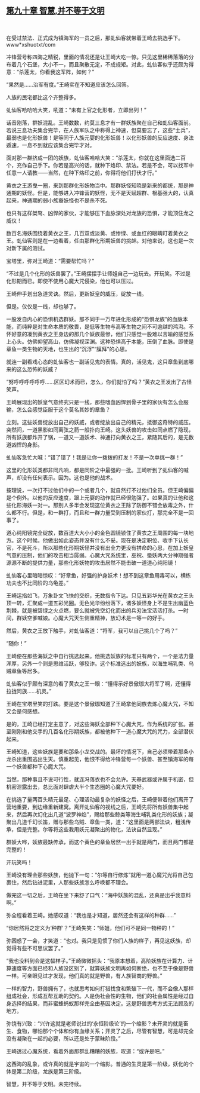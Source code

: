 ## [第九十章 智慧,并不等于文明](https://www.xxbiquge.com/11_11207/9037777.html)
﻿

  在受过禁法、正式成为镇海军的一员之后，那虬仙客就带着王崎去挑选手下。www*xshuotxt/com

  冲锋营号称四海之精锐，里面的情况还是让王崎大吃一惊。只见这里稀稀落落的分布着几个石堡，大小不一，而且聚散无定，不成规矩。对此，虬仙客似乎还颇为得意：“杀莲太，你看我这军阵，如何？”

  “果然是……治军有度。”王崎实在不知道应该怎么回答。

  人族的民宅都比这个齐整得多。

  虬仙客哈哈哈大笑，吼道：“未有上官之化形者，立即出列！”

  话音刚落，群妖混乱。王崎数数，约莫三息才有一群妖族聚在自己和虬仙客面前。若说三息功夫集合完毕，在人族军队之中称得上神速，但莫要忘了，这些“士兵”，最弱也是化形妖兽！是等同于人族元婴的化形妖兽！以化形妖兽的反应速度、身法遁速，一息不到就应该集合完毕才对。

  面对那一群挤成一团的妖族，虬仙客哈哈大笑：“杀莲太，你就在这里面选二百个，充作自己手下。你若是高兴的话，就种下烙印、禁法。若是不会，可以找军中任意一人请教——当然，在种下烙印之前，你得将他们打伏才行。”

  黄衣之王游曳一圈，来到那群化形妖物当中。那群妖怪知晓是新来的都统，那是神通期的妖怪。但是，能够进入冲锋营的妖怪，无不是天赋超群、根基强大的，认真起来，神通期的弱小族裔妖怪也不是杀不死。

  也只有这样桀骜、凶悍的家伙，才能够压下血脉深处对龙族的恐惧，才能顶住龙之威仪！

  数百名海妖围绕着黄衣之王，几百双或淡黄、或惨绿、或血红的眼睛盯着黄衣之王。虬仙客则是在一边看着，任由那群化形期妖兽的挑衅。对他来说，这也是一次对新下属的测试。

  宝塔里，弥对王崎道：“需要帮忙吗？”

  “不过是几个化形的妖兽罢了。”王崎摆摆手让师姐自己一边玩去。开玩笑。不过是化形期而已。即使不使用心魔大咒侵染，他也可以压过。

  王崎伸手划出急道灵诀。然后，更新妖皇的威压，绽放一线。

  但是。仅仅是一线，却也够了。

  一股发自内心的恐惧机选群妖。那不同于一万年进化形成的“恐惧龙族”的血脉本能，而纯粹是对生命本质的敬畏，是低等生物与高等生物之间不可逾越的鸿沟。不怀好意的凑到黄衣之王身边的那几个妖族最惨，他们只感觉一股难以言喻的感觉系上心头。仿佛仰望高山，仿佛凝视深渊。这种恐惧高于本能，压倒了血脉。即使是章鱼一类生物的天地，也生出的“沉浮”“膜拜”的心思。

  就连一副看戏心态的虬仙客也一副活见鬼的表情。真的，活见鬼，这只章鱼到底哪来的这么恐怖的妖威？

  “努呼呼呼呼呼呼……区区幻术而已，怎么，你们就怕了吗？”黄衣之王发出了古怪笑声。

  王崎展现出的妖皇气意终究只是一线，那些嗜血凶悍到骨子里的家伙有怎么会服输，怎么会感觉臣服于这个莫名其妙的章鱼？

  立刻。这些妖兽绽放出自己的妖威，或者绽放出自己的精元，抵御这奇特的威压。突然间，一道黑影如同离弦之箭一般扑向王崎。这头妖兽的攻击如同点燃了隐现，所有妖族都炸开了锅，一道又一道妖术、神通打向黄衣之王，紧随其后的，是无数道凶悍的身影。

  虬仙客急忙大喊：“错了错了！我是让你一拨拨的打发！不是一次单挑一群！”

  这里的化形妖类都非同凡响，都是同阶之中最强的一批。王崎听到了虬仙客的喊声，却没有任何表示。因为。这也是他的战术。

  按理说，一次打不过他们中的一个或者几个，就自然打不过他们全员。但王崎偏偏是个例外。以他的反应速度，跟上元婴的动作就已经很勉强了。如果真的让他和这些化形海妖一对一。那别人多半会发现这位黄衣之王除了防御不错会放毒之外，什么都不行。但是，和一群打，而且和一群力量受到压制的家伙打，那完全不是一回事了。

  道心纯阳镜完全绽放，数百道大大小小的金色圆镜锁住了黄衣之王周围的每一块地方。这个时候。他做出如此姿态并没有什么不妥。现在是决定职位、收手下认长官，不是死斗，所以那些化形期妖怪并没有出全力更没有拼命的心思，在加上妖皇气意的压制，他们的攻击相当孱弱。心魔大咒系统里，巫祝、蜃妖两大分神期强者源源不断的提供力量，那些化形妖物的攻击居然不能击破一道道心纯阳镜！

  虬仙客心里暗暗惊叹：“好章鱼，好强的护身妖术！想不到这章鱼用毒可以，横练功夫也不比同阶的乌龟差。”

  王崎运指如飞，万象卦文飞快的交织，无数指令下达。只见五彩华光在黄衣之王头顶一转，汇聚成一道五彩光圈。无色光华纷纷落下，诸多妖怪身上不是生出幽蓝色荆棘，就是被碧绿之火点燃，要么就被凭空幻化而出的兵刃法宝活活打杀。一时间，群妖空爹喊娘。心魔大咒天生侧重精神，放幻术是一等一的好手。

  然后，黄衣之王放下触手，对虬仙客道：“将军，我可以自己挑几个了吗？”

  “随你！”

  王崎便在那些海妖之中自行挑选起来。他挑选妖族的标准只有两个，一个是法力量浑厚，另外一个则是思维活跃，够狡诈。这个标准选出的妖族，以海生哺乳类、乌贼章鱼等居多。

  虬仙客似乎颇有深意的看了黄衣之王一眼：“懂得示好景傲珈大将军了啊，还懂得拉拢同族……机灵。”

  王崎在宝塔里笑的打跌。要是这个景傲珈知道了王崎拿他同族去炼心魔大咒，不知又会是何感想。

  是的，王崎已经打定主意了，对这些海妖全部种下心魔大咒，作为系统的扩张。甚至刚刚和他交手的几百名化形期妖族，都被他种下一道心魔大咒的咒力，全部潜伏起来。

  王崎知道，这些妖族是要和那条小龙交战的。最坏的情况下，自己必须带着那条小龙杀出重围逃出生天。慎重起见，他恨不得给冲锋营每一个妖兽、甚至镇海军的每一个妖兽都种下心魔大咒。

  当然，那种事且不说可行性，就连冯落衣也不会允许。天基武器或许属于机密，但机密泄露出去，总比面对肆虐大半个生态圈的心魔大咒要好。

  在挑选了量两百头精元最足、心理活动最复杂的妖怪之后，王崎便带着他们离开了营地重要，到边缘重新建窝。离开虬仙客的视线之后，王崎先将所有妖兽集中起来，然后再次幻化出几道“波罗神焰”，赐给那些鲸类等海生哺乳类化形的妖族；凝聚出几道千幻长笛，赠与那些乌贼、章鱼一类，道：“这里面是两部法诀，粗浅传承，但是完整。尔等将这些我用妖元凝聚出的物化，法诀自然显现。”

  群妖大哗，妖族最缺传承，而这个黄色的章鱼居然一出手就是两门，而且两门都是完整的！

  开玩笑吗！

  王崎没有理会那些妖族，他抛下一句：“尔等自行修炼”就用一道心魔咒光将自己包裹住，然后钻进泥里，人那些妖族怎么呼唤都不理会。

  做完这一切之后，王崎在坐下来舒了口气：“海中妖族的混乱，还真是出乎我意料啊。”

  弥全程看着王崎。她感叹道：“我也是才知道，居然还会有这样的种群……”

  “你居然将之定义为‘种群’？”王崎失笑：“师姐，他们可不是同一物种的！”

  弥困惑了一会，才笑道：“也对。我只是见惯了你们人族的样子，再见这妖族，却觉得有些不可思议罢了。”

  “我也没料到会是这幅样子。”王崎微微摇头：“我原本想着，高阶妖族在计算力、计算速度等方面已经和人族没区别了，就算妖族文明再如何断绝，也不至于像是野兽一样。可亲眼见过才发现，他们真的就是野兽，有人族智商的野兽。”

  一样的智力，野兽拥有了，也就思考如何打猎找食和繁殖下一代，而不会像人那样组成社会，形成互帮互助的契约。人是伪社会性的生物，他们的社会属性是经过自身选择的结果，而非蜜蜂蚂蚁那样完全由基因决定。这是野兽思考方式无法顾及的地方。

  弥饶有兴致：“兴许这就是老师说过的‘永恒阶级论’的一个缩影？未开灵的就是畜生、食物，哪怕那个个体和你有血缘关系；开灵了之后，尽管有智慧，可是却完全没有凝聚在一起的必要，所以还是处于蒙昧阶段。”

  王崎透过心魔系统，看着外面那群乱糟糟的妖族，叹道：“或许是吧。”

  这西海的乱象，或许真的就是宇宙的一个缩影。普通的生灵是第一阶级，妖化的个体是第二阶级，龙族是第三阶级。

  智慧，并不等于文明。未完待续。
